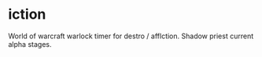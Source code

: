 # iction
World of warcraft warlock timer for destro / afflction. Shadow priest current alpha stages.


